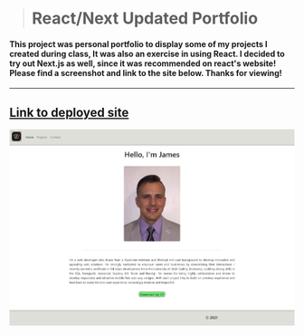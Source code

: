 ># React/Next Updated Portfolio

#### This project was personal portfolio to display some of my projects I created during class, It was also an exercise in using React. I decided to try out Next.js as well, since it was recommended on react's website! Please find a screenshot and link to the site below. Thanks for viewing!
---

## [Link to deployed site](https://react-next-portfolio-neon.vercel.app/)


![screenshot](./screenshot.jpeg)